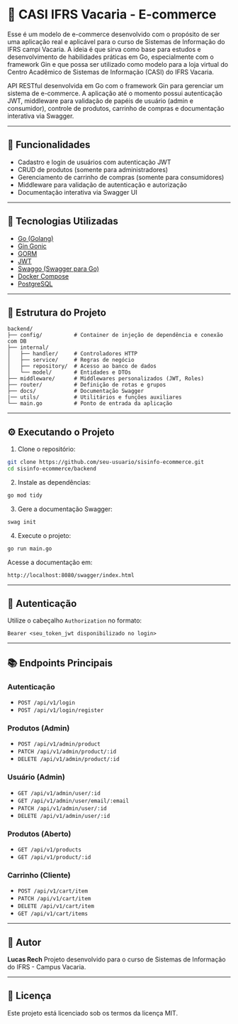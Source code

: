 # 🛒 CASI IFRS Vacaria -  E-commerce 
Esse é um modelo de e-commerce desenvolvido com o propósito de ser uma aplicação real e aplicável para o curso de Sistemas de Informação do IFRS campi Vacaria. A ideia é que sirva como base para estudos e desenvolvimento de habilidades práticas em Go, especialmente com o framework Gin e que possa ser utilizado como modelo para a loja virtual do Centro Acadêmico de Sistemas de Informação (CASI) do IFRS Vacaria.


API RESTful desenvolvida em Go com o framework Gin para gerenciar um sistema de e-commerce. A aplicação até o momento possui autenticação JWT, middleware para validação de papéis de usuário (admin e consumidor), controle de produtos, carrinho de compras e documentação interativa via Swagger.

---

## 🚀 Funcionalidades

* Cadastro e login de usuários com autenticação JWT
* CRUD de produtos (somente para administradores)
* Gerenciamento de carrinho de compras (somente para consumidores)
* Middleware para validação de autenticação e autorização
* Documentação interativa via Swagger UI

---

## 🧪 Tecnologias Utilizadas

* [Go (Golang)](https://golang.org/)
* [Gin Gonic](https://github.com/gin-gonic/gin)
* [GORM](https://gorm.io/)
* [JWT](https://jwt.io/)
* [Swaggo (Swagger para Go)](https://github.com/swaggo/gin-swagger)
* [Docker Compose](https://docs.docker.com/compose/)
* [PostgreSQL](https://www.postgresql.org/)

---

## 📁 Estrutura do Projeto

```
backend/
├── config/          # Container de injeção de dependência e conexão com DB
├── internal/
│   ├── handler/     # Controladores HTTP
│   ├── service/     # Regras de negócio
│   ├── repository/  # Acesso ao banco de dados
│   └── model/       # Entidades e DTOs
├── middleware/      # Middlewares personalizados (JWT, Roles)
├── router/          # Definição de rotas e grupos
├── docs/            # Documentação Swagger
|── utils/           # Utilitários e funções auxiliares
└── main.go          # Ponto de entrada da aplicação
```

---

## ⚙️ Executando o Projeto

1. Clone o repositório:

```bash
git clone https://github.com/seu-usuario/sisinfo-ecommerce.git
cd sisinfo-ecommerce/backend
```

2. Instale as dependências:

```bash
go mod tidy
```

3. Gere a documentação Swagger:

```bash
swag init
```

4. Execute o projeto:

```bash
go run main.go
```

Acesse a documentação em:

```
http://localhost:8080/swagger/index.html
```

---

## 🔐 Autenticação

Utilize o cabeçalho `Authorization` no formato:

```
Bearer <seu_token_jwt disponibilizado no login>
```

---

## 📚 Endpoints Principais

### Autenticação

* `POST /api/v1/login`
* `POST /api/v1/login/register`

### Produtos (Admin)

* `POST /api/v1/admin/product`
* `PATCH /api/v1/admin/product/:id`
* `DELETE /api/v1/admin/product/:id`

### Usuário (Admin)
* `GET /api/v1/admin/user/:id`
* `GET /api/v1/admin/user/email/:email`
* `PATCH /api/v1/admin/user/:id`
* `DELETE /api/v1/admin/user/:id`

### Produtos (Aberto)

* `GET /api/v1/products`
* `GET /api/v1/product/:id`

### Carrinho (Cliente)

* `POST /api/v1/cart/item`
* `PATCH /api/v1/cart/item`
* `DELETE /api/v1/cart/item`
* `GET /api/v1/cart/items`

---

## 🧑 Autor

**Lucas Rech**
Projeto desenvolvido para o curso de Sistemas de Informação do IFRS - Campus Vacaria.

---

## 📄 Licença

Este projeto está licenciado sob os termos da licença MIT.
